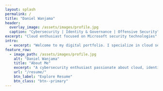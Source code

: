```yaml
---
layout: splash
permalink: /
title: "Daniel Wanjama"
header:
  overlay_image: /assets/images/profile.jpg
  caption: "Cybersecurity | Identity & Governance | Offensive Security"
excerpt: "Cloud enthusiast focused on Microsoft security technologies"
intro:
  - excerpt: "Welcome to my digital portfolio. I specialize in cloud security, Jekyll-based web development, and Microsoft identity governance technologies. This site showcases my resume, technical projects, and cybersecurity lab writeups."
feature_row:
  - image_path: /assets/images/profile.jpg
    alt: "Daniel Wanjama"
    title: "About Me"
    excerpt: "A cybersecurity enthusiast passionate about cloud, identity, and offensive techniques."
    url: "/resume/"
    btn_label: "Explore Resume"
    btn_class: "btn--primary"
---
```


